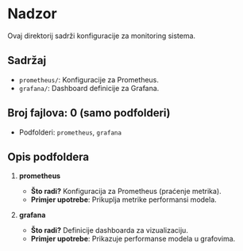 # Nadzor

Ovaj direktorij sadrži konfiguracije za monitoring sistema.

## Sadržaj

- `prometheus/`: Konfiguracije za Prometheus.
- `grafana/`: Dashboard definicije za Grafana.

## Broj fajlova: 0 (samo podfolderi)

- Podfolderi: `prometheus`, `grafana`

## Opis podfoldera

1. **prometheus**  
   - **Što radi?** Konfiguracija za Prometheus (praćenje metrika).  
   - **Primjer upotrebe**: Prikuplja metrike performansi modela.

2. **grafana**  
   - **Što radi?** Definicije dashboarda za vizualizaciju.  
   - **Primjer upotrebe**: Prikazuje performanse modela u grafovima.
